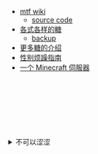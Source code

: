 <!-- 如果你能记住我的名字，如果你们都能记住我的名字，也许我或者“我们”，终有一天能自由地生存着 -->
- <a href="https://mtf.wiki" title="如果你能记住我的名字，如果你们都能记住我的名字，也许我或者“我们”，终有一天能自由地生存着。">mtf wiki</a>
   - [source code](https://github.com/mtf-wiki/MtF-Wiki)
- [各式各样的糖](https://moedev.net/hrtguide-for-mtf/)
   - [backup](https://github.com/MoeMegu/Blog_Backup)
- [更多糖的介绍](http://www.iyaoniang.cn/hormone/show-3.html)
- [性别烦躁指南](https://genderdysphoria.fyi/zh/)
- [一个 Minecraft 伺服器](https://catland.top/)


<br><br><br><br><br><br>



<details>
   <summary>
      不可以涩涩
   </summary>

   <ul>
      <li><a href="https://bbs.viva-la-vita.org">开发</a> <br /> 
         <a href="https://github.com/viva-la-vita">源码</a></li>
      <li><a href="https://download.picacomic2022.xyz/" 
             title="PicAcg 哔咔漫画">涩涩的漫画</a></li>
      <li><a href="https://www.sissy.eu.org">主人的任务</a></li>
   </ul> 
</details>
